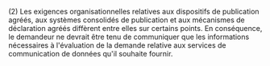 (2) Les exigences organisationnelles relatives aux dispositifs de publication agréés, aux systèmes consolidés de publication et aux mécanismes de déclaration agréés diffèrent entre elles sur certains points. En conséquence, le demandeur ne devrait être tenu de communiquer que les informations nécessaires à l'évaluation de la demande relative aux services de communication de données qu'il souhaite fournir.